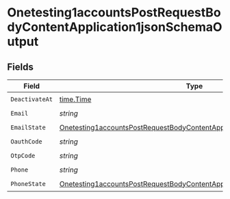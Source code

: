 # Onetesting1accountsPostRequestBodyContentApplication1jsonSchemaOutput


## Fields

| Field                                                                                                                                                                         | Type                                                                                                                                                                          | Required                                                                                                                                                                      | Description                                                                                                                                                                   | Example                                                                                                                                                                       |
| ----------------------------------------------------------------------------------------------------------------------------------------------------------------------------- | ----------------------------------------------------------------------------------------------------------------------------------------------------------------------------- | ----------------------------------------------------------------------------------------------------------------------------------------------------------------------------- | ----------------------------------------------------------------------------------------------------------------------------------------------------------------------------- | ----------------------------------------------------------------------------------------------------------------------------------------------------------------------------- |
| `DeactivateAt`                                                                                                                                                                | [time.Time](https://pkg.go.dev/time#Time)                                                                                                                                     | :heavy_check_mark:                                                                                                                                                            | N/A                                                                                                                                                                           | 2017-07-21T17:32:28Z                                                                                                                                                          |
| `Email`                                                                                                                                                                       | *string*                                                                                                                                                                      | :heavy_check_mark:                                                                                                                                                            | N/A                                                                                                                                                                           | alice@example.com                                                                                                                                                             |
| `EmailState`                                                                                                                                                                  | [Onetesting1accountsPostRequestBodyContentApplication1jsonSchemaEmailState](../../models/shared/onetesting1accountspostrequestbodycontentapplication1jsonschemaemailstate.md) | :heavy_check_mark:                                                                                                                                                            | N/A                                                                                                                                                                           | unverified                                                                                                                                                                    |
| `OauthCode`                                                                                                                                                                   | *string*                                                                                                                                                                      | :heavy_check_mark:                                                                                                                                                            | N/A                                                                                                                                                                           | 7GSjMRSHs6Ak7C_zvVW6P2IhZOHxMK7HZKW1fMX85ms                                                                                                                                   |
| `OtpCode`                                                                                                                                                                     | *string*                                                                                                                                                                      | :heavy_check_mark:                                                                                                                                                            | N/A                                                                                                                                                                           | 123456                                                                                                                                                                        |
| `Phone`                                                                                                                                                                       | *string*                                                                                                                                                                      | :heavy_check_mark:                                                                                                                                                            | N/A                                                                                                                                                                           | +14155550199                                                                                                                                                                  |
| `PhoneState`                                                                                                                                                                  | [Onetesting1accountsPostRequestBodyContentApplication1jsonSchemaPhoneState](../../models/shared/onetesting1accountspostrequestbodycontentapplication1jsonschemaphonestate.md) | :heavy_check_mark:                                                                                                                                                            | N/A                                                                                                                                                                           | verified                                                                                                                                                                      |